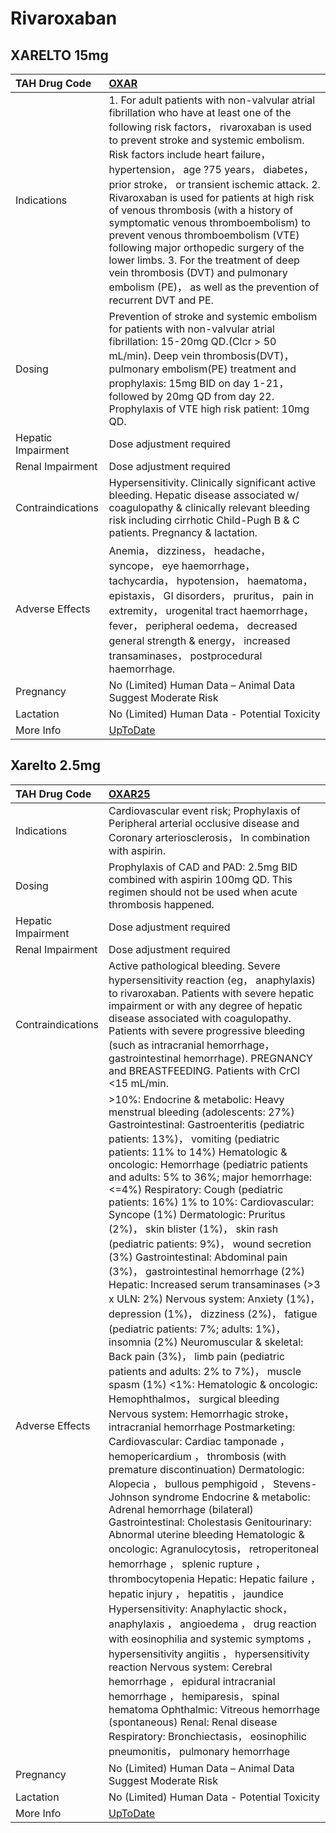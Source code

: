 # Rivaroxaban

## XARELTO 15mg

| TAH Drug Code      | [OXAR](https://www.tahsda.org.tw/drugs/hissearch.php?drug_code=OXAR)                                                                                                                                                                                                                                                                                                                                                                                                                                                                                                                                                                                                       |
|:-------------------|:---------------------------------------------------------------------------------------------------------------------------------------------------------------------------------------------------------------------------------------------------------------------------------------------------------------------------------------------------------------------------------------------------------------------------------------------------------------------------------------------------------------------------------------------------------------------------------------------------------------------------------------------------------------------------|
| Indications        | 1. For adult patients with non-valvular atrial fibrillation who have at least one of the following risk factors， rivaroxaban is used to prevent stroke and systemic embolism. Risk factors include heart failure， hypertension， age ?75 years， diabetes， prior stroke， or transient ischemic attack. 2. Rivaroxaban is used for patients at high risk of venous thrombosis (with a history of symptomatic venous thromboembolism) to prevent venous thromboembolism (VTE) following major orthopedic surgery of the lower limbs. 3. For the treatment of deep vein thrombosis (DVT) and pulmonary embolism (PE)， as well as the prevention of recurrent DVT and PE. |
| Dosing             | Prevention of stroke and systemic embolism for patients with non-valvular atrial fibrillation: 15-20mg QD.(Clcr > 50 mL/min). Deep vein thrombosis(DVT)， pulmonary embolism(PE) treatment and prophylaxis: 15mg BID on day 1-21， followed by 20mg QD from day 22. Prophylaxis of VTE high risk patient: 10mg QD.                                                                                                                                                                                                                                                                                                                                                         |
| Hepatic Impairment | Dose adjustment required                                                                                                                                                                                                                                                                                                                                                                                                                                                                                                                                                                                                                                                   |
| Renal Impairment   | Dose adjustment required                                                                                                                                                                                                                                                                                                                                                                                                                                                                                                                                                                                                                                                   |
| Contraindications  | Hypersensitivity. Clinically significant active bleeding. Hepatic disease associated w/ coagulopathy & clinically relevant bleeding risk including cirrhotic Child-Pugh B & C patients. Pregnancy & lactation.                                                                                                                                                                                                                                                                                                                                                                                                                                                             |
| Adverse Effects    | Anemia， dizziness， headache， syncope， eye haemorrhage， tachycardia， hypotension， haematoma， epistaxis， GI disorders， pruritus， pain in extremity， urogenital tract haemorrhage， fever， peripheral oedema， decreased general strength & energy， increased transaminases， postprocedural haemorrhage.                                                                                                                                                                                                                                                                                                                                                       |
| Pregnancy          | No (Limited) Human Data – Animal Data Suggest Moderate Risk                                                                                                                                                                                                                                                                                                                                                                                                                                                                                                                                                                                                                |
| Lactation          | No (Limited) Human Data - Potential Toxicity                                                                                                                                                                                                                                                                                                                                                                                                                                                                                                                                                                                                                               |
| More Info          | [UpToDate](https://www.uptodate.com/contents/rivaroxaban-drug-information)                                                                                                                                                                                                                                                                                                                                                                                                                                                                                                                                                                                                 |

## Xarelto 2.5mg

| TAH Drug Code      | [OXAR25](https://www.tahsda.org.tw/drugs/hissearch.php?drug_code=OXAR25)                                                                                                                                                                                                                                                                                                                                                                                                                                                                                                                                                                                                                                                                                                                                                                                                                                                                                                                                                                                                                                                                                                                                                                                                                                                                                                                                                                                                                                                                                                                                                                                                                                                                                                                                                                                                                                                                                       |
|:-------------------|:---------------------------------------------------------------------------------------------------------------------------------------------------------------------------------------------------------------------------------------------------------------------------------------------------------------------------------------------------------------------------------------------------------------------------------------------------------------------------------------------------------------------------------------------------------------------------------------------------------------------------------------------------------------------------------------------------------------------------------------------------------------------------------------------------------------------------------------------------------------------------------------------------------------------------------------------------------------------------------------------------------------------------------------------------------------------------------------------------------------------------------------------------------------------------------------------------------------------------------------------------------------------------------------------------------------------------------------------------------------------------------------------------------------------------------------------------------------------------------------------------------------------------------------------------------------------------------------------------------------------------------------------------------------------------------------------------------------------------------------------------------------------------------------------------------------------------------------------------------------------------------------------------------------------------------------------------------------|
| Indications        | Cardiovascular event risk; Prophylaxis of Peripheral arterial occlusive disease and Coronary arteriosclerosis， In combination with aspirin.                                                                                                                                                                                                                                                                                                                                                                                                                                                                                                                                                                                                                                                                                                                                                                                                                                                                                                                                                                                                                                                                                                                                                                                                                                                                                                                                                                                                                                                                                                                                                                                                                                                                                                                                                                                                                   |
| Dosing             | Prophylaxis of CAD and PAD: 2.5mg BID combined with aspirin 100mg QD. This regimen should not be used when acute thrombosis happened.                                                                                                                                                                                                                                                                                                                                                                                                                                                                                                                                                                                                                                                                                                                                                                                                                                                                                                                                                                                                                                                                                                                                                                                                                                                                                                                                                                                                                                                                                                                                                                                                                                                                                                                                                                                                                          |
| Hepatic Impairment | Dose adjustment required                                                                                                                                                                                                                                                                                                                                                                                                                                                                                                                                                                                                                                                                                                                                                                                                                                                                                                                                                                                                                                                                                                                                                                                                                                                                                                                                                                                                                                                                                                                                                                                                                                                                                                                                                                                                                                                                                                                                       |
| Renal Impairment   | Dose adjustment required                                                                                                                                                                                                                                                                                                                                                                                                                                                                                                                                                                                                                                                                                                                                                                                                                                                                                                                                                                                                                                                                                                                                                                                                                                                                                                                                                                                                                                                                                                                                                                                                                                                                                                                                                                                                                                                                                                                                       |
| Contraindications  | Active pathological bleeding. Severe hypersensitivity reaction (eg， anaphylaxis) to rivaroxaban. Patients with severe hepatic impairment or with any degree of hepatic disease associated with coagulopathy. Patients with severe progressive bleeding (such as intracranial hemorrhage， gastrointestinal hemorrhage). PREGNANCY and BREASTFEEDING. Patients with CrCl <15 mL/min.                                                                                                                                                                                                                                                                                                                                                                                                                                                                                                                                                                                                                                                                                                                                                                                                                                                                                                                                                                                                                                                                                                                                                                                                                                                                                                                                                                                                                                                                                                                                                                           |
| Adverse Effects    | >10%: Endocrine & metabolic: Heavy menstrual bleeding (adolescents: 27%) Gastrointestinal: Gastroenteritis (pediatric patients: 13%)， vomiting (pediatric patients: 11% to 14%) Hematologic & oncologic: Hemorrhage (pediatric patients and adults: 5% to 36%; major hemorrhage: <=4%) Respiratory: Cough (pediatric patients: 16%) 1% to 10%: Cardiovascular: Syncope (1%) Dermatologic: Pruritus (2%)， skin blister (1%)， skin rash (pediatric patients: 9%)， wound secretion (3%) Gastrointestinal: Abdominal pain (3%)， gastrointestinal hemorrhage (2%) Hepatic: Increased serum transaminases (>3 x ULN: 2%) Nervous system: Anxiety (1%)， depression (1%)， dizziness (2%)， fatigue (pediatric patients: 7%; adults: 1%)， insomnia (2%) Neuromuscular & skeletal: Back pain (3%)， limb pain (pediatric patients and adults: 2% to 7%)， muscle spasm (1%) <1%: Hematologic & oncologic: Hemophthalmos， surgical bleeding Nervous system: Hemorrhagic stroke， intracranial hemorrhage Postmarketing: Cardiovascular: Cardiac tamponade ， hemopericardium ， thrombosis (with premature discontinuation) Dermatologic: Alopecia ， bullous pemphigoid ， Stevens-Johnson syndrome Endocrine & metabolic: Adrenal hemorrhage (bilateral) Gastrointestinal: Cholestasis Genitourinary: Abnormal uterine bleeding Hematologic & oncologic: Agranulocytosis， retroperitoneal hemorrhage ， splenic rupture ， thrombocytopenia Hepatic: Hepatic failure ， hepatic injury ， hepatitis ， jaundice Hypersensitivity: Anaphylactic shock， anaphylaxis ， angioedema ， drug reaction with eosinophilia and systemic symptoms ， hypersensitivity angiitis ， hypersensitivity reaction Nervous system: Cerebral hemorrhage ， epidural intracranial hemorrhage ， hemiparesis， spinal hematoma Ophthalmic: Vitreous hemorrhage (spontaneous) Renal: Renal disease Respiratory: Bronchiectasis， eosinophilic pneumonitis， pulmonary hemorrhage |
| Pregnancy          | No (Limited) Human Data – Animal Data Suggest Moderate Risk                                                                                                                                                                                                                                                                                                                                                                                                                                                                                                                                                                                                                                                                                                                                                                                                                                                                                                                                                                                                                                                                                                                                                                                                                                                                                                                                                                                                                                                                                                                                                                                                                                                                                                                                                                                                                                                                                                    |
| Lactation          | No (Limited) Human Data - Potential Toxicity                                                                                                                                                                                                                                                                                                                                                                                                                                                                                                                                                                                                                                                                                                                                                                                                                                                                                                                                                                                                                                                                                                                                                                                                                                                                                                                                                                                                                                                                                                                                                                                                                                                                                                                                                                                                                                                                                                                   |
| More Info          | [UpToDate](https://www.uptodate.com/contents/rivaroxaban-drug-information)                                                                                                                                                                                                                                                                                                                                                                                                                                                                                                                                                                                                                                                                                                                                                                                                                                                                                                                                                                                                                                                                                                                                                                                                                                                                                                                                                                                                                                                                                                                                                                                                                                                                                                                                                                                                                                                                                     |

